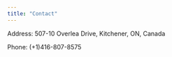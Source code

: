 ```yaml
---
title: "Contact"
---
```


Address: 507-10 Overlea Drive, Kitchener, ON, Canada

Phone: (+1)416-807-8575

